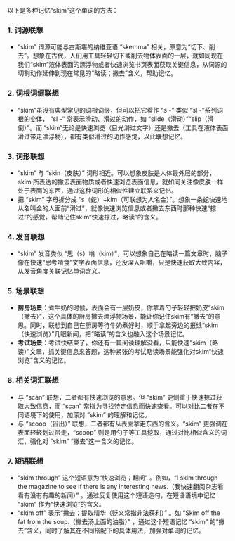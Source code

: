 以下是多种记忆“skim”这个单词的方法：

### 1. 词源联想
 - “skim” 词源可能与古斯堪的纳维亚语 “skemma” 相关，原意为“切下、削去”。想象在古代，人们用工具轻轻切下或削去物体表面的一层，就如同现在我们“skim”液体表面的漂浮物或者快速浏览书页表面获取关键信息，从词源的切割动作延伸到现在常见的“略读；撇去”含义，帮助记忆。

### 2. 词根词缀联想 
 - “skim”虽没有典型常见的词根词缀，但可以把它看作 “s -” 类似 “sl -”系列词根的变体， “sl -” 常表示滑动、滑过的动作，如 “slide（滑动）”“slip（滑倒）”。而 “skim”无论是快速浏览（目光滑过文字）还是撇去（工具在液体表面滑过带走漂浮物），都有类似滑过的动作感觉，以此联想记忆。

### 3. 词形联想
 - “skim” 与 “skin（皮肤）” 词形相近。可以想象皮肤是人体最外层的部分，skim 所表达的撇去表面物质或者快速浏览表面信息，就如同关注像皮肤一样处于表面的东西，通过这种词形的相似性建立联系来记忆。
 - 把 “skim” 字母拆分成 “s（蛇）+kim（可联想为人名金）”。想象一条蛇快速地从名叫金的人面前“滑过”，就像快速浏览信息或者撇去东西时那种快速“掠过”的感觉，帮助记住skim“快速掠过，略读”的含义。

### 4. 发音联想
 - “skim” 发音类似 “思（s）啃（kim）”，可以想象自己在略读一篇文章时，脑子像在快速“思考啃食”文字表面信息，还没深入咀嚼，只是快速获取大致内容，从发音角度关联记忆单词含义。

### 5. 场景联想
 - **厨房场景**：煮牛奶的时候，表面会有一层奶皮，你拿着勺子轻轻把奶皮“skim（撇去）”，这个具体的厨房撇去漂浮物场景，能让你记住skim有“撇去”的意思。同时，联想到自己在厨房等待牛奶煮好时，顺手拿起旁边的报纸“skim（快速浏览）”几眼新闻，把“略读”的含义也融入这个场景记忆。
 - **考试场景**：考试快结束了，你还有一篇阅读理解没看，只能快速“skim（略读）”文章，抓关键信息来答题，这种紧张的考试略读场景能强化对skim“快速浏览”含义的记忆。

### 6. 相关词汇联想
 - 与 “scan” 联想，二者都有快速浏览的意思。但 “skim” 更侧重于快速掠过获取大致信息，而 “scan” 常指为寻找特定信息而快速查看。可以对比二者在不同语境下的使用，加深对 “skim” 的理解和记忆。
 - 与 “scoop（舀出）” 联想，二者都有从表面拿走东西的含义。“skim” 更强调在表面轻轻划过带走，“scoop” 则是用勺子等工具挖取，通过对比相似含义的词汇，强化对 “skim” “撇去”这一含义的记忆。

### 7. 短语联想
 - “skim through” 这个短语意为“快速浏览；翻阅” 。例如，“I skim through the magazine to see if there is any interesting news.（我快速翻阅杂志看看有没有有趣的新闻）” 。通过反复使用这个短语造句，在短语语境中记忆 “skim” 作为“快速浏览”的含义。
 - “skim off” 表示“撇去；提取精华（贬义常指非法获利）” 。如 “Skim off the fat from the soup.（撇去汤上面的油脂）” ，通过这个短语记忆 “skim” 的“撇去”含义，同时了解其在不同搭配下的具体用法，加强对单词的记忆。 